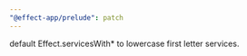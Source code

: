 ```yaml
---
"@effect-app/prelude": patch
---
```


default Effect.servicesWith\* to lowercase first letter services.
